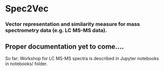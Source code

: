 # Spec2Vec
### Vector representation and similarity measure for mass spectrometry data (e.g. LC MS-MS data).


## Proper documentation yet to come....
So far: Workshop for LC MS-MS spectra is described in Jupyter notebooks in notebooks/ folder.

